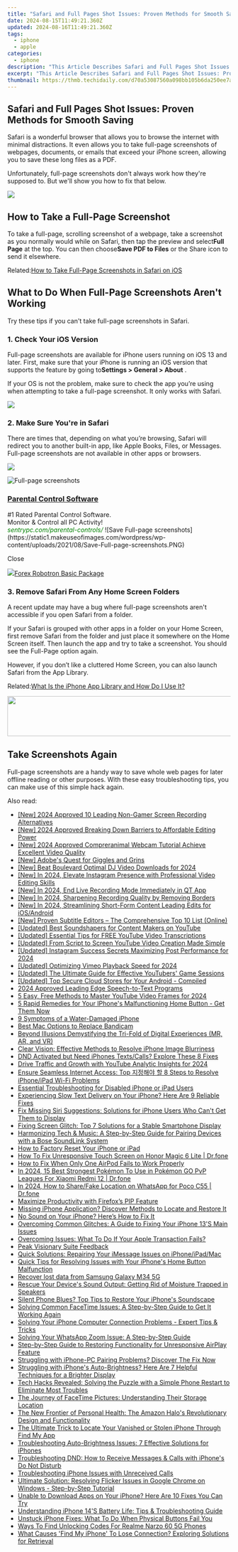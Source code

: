 ```yaml
---
title: "Safari and Full Pages Shot Issues: Proven Methods for Smooth Saving"
date: 2024-08-15T11:49:21.360Z
updated: 2024-08-16T11:49:21.360Z
tags:
  - iphone
  - apple
categories:
  - iphone
description: "This Article Describes Safari and Full Pages Shot Issues: Proven Methods for Smooth Saving"
excerpt: "This Article Describes Safari and Full Pages Shot Issues: Proven Methods for Smooth Saving"
thumbnail: https://thmb.techidaily.com/d70a53087560a098bb105b6da250ee7a060b663d95025554525e6d2ddaef6a7e.jpg
---
```


## Safari and Full Pages Shot Issues: Proven Methods for Smooth Saving

 Safari is a wonderful browser that allows you to browse the internet with minimal distractions. It even allows you to take full-page screenshots of webpages, documents, or emails that exceed your iPhone screen, allowing you to save these long files as a PDF.

 Unfortunately, full-page screenshots don't always work how they're supposed to. But we'll show you how to fix that below.

<!-- affiliate ads begin -->
<a href="https://secure.2checkout.com/order/checkout.php?PRODS=4715391&QTY=1&AFFILIATE=108875&CART=1"><img src="https://secure.avangate.com/images/merchant/7f687767ccf20fcea1c9dc4a5adc2326/Digisigner_banner_728_x_90_color_version.png" border="0"></a>
<!-- affiliate ads end -->
## How to Take a Full-Page Screenshot

 To take a full-page, scrolling screenshot of a webpage, take a screenshot as you normally would while on Safari, then tap the preview and select**Full Page** at the top. You can then choose**Save PDF to Files** or the Share icon to send it elsewhere.

 Related:[How to Take Full-Page Screenshots in Safari on iOS](https://www.makeuseof.com/how-to-screenshot-full-webpage-safari-ios/)

## What to Do When Full-Page Screenshots Aren't Working

Try these tips if you can't take full-page screenshots in Safari.

### 1\. Check Your iOS Version

 Full-page screenshots are available for iPhone users running on iOS 13 and later. First, make sure that your iPhone is running an iOS version that supports the feature by going to**Settings > General > About** .

 If your OS is not the problem, make sure to check the app you’re using when attempting to take a full-page screenshot. It only works with Safari.

<!-- affiliate ads begin -->
<a href="https://shop.copernic.com/order/checkout.php?PRODS=41033091&QTY=1&AFFILIATE=108875&CART=1"><img src="https://secure.2checkout.com/images/merchant/8d30aa96e72440759f74bd2306c1fa3d/Copernic-2023-Affiliate-728x90-Advanced.png" border="0"></a>
<!-- affiliate ads end -->
### 2\. Make Sure You're in Safari

 There are times that, depending on what you’re browsing, Safari will redirect you to another built-in app, like Apple Books, Files, or Messages. Full-page screenshots are not available in other apps or browsers.

<!-- affiliate ads begin -->
<a href="https://estore.winxdvd.com/order/checkout.php?PRODS=4081991&QTY=1&AFFILIATE=108875&CART=1"><img src="https://www.winxdvd.com/affiliate/new-banner/wt-500x500.jpg" border="0"></a>
<!-- affiliate ads end -->
![Full-page screenshots](https://static1.makeuseofimages.com/wordpress/wp-content/uploads/2021/08/Full-page-screenshots.PNG)

<!-- affiliate ads begin -->
<h3 id="200610"><a href="https://sentrypc.7eer.net/c/5597632/200610/3022">Parental Control Software</a></h3>
<span class="text-ad-content">
	#1 Rated Parental Control Software.<br/>
	Monitor & Control all PC Activity!<br/>
		<cite style="color:green">sentrypc.com/parental-controls/</cite>
	</span><img height="0" width="0" src="https://sentrypc.7eer.net/i/5597632/200610/3022" style="position:absolute;visibility:hidden;" border="0" />
<!-- affiliate ads end -->
![Save Full-page screenshots](https://static1.makeuseofimages.com/wordpress/wp-content/uploads/2021/08/Save-Full-page-screenshots.PNG)

Close

<!-- affiliate ads begin -->
<a href="https://secure.2checkout.com/order/checkout.php?PRODS=4726960&QTY=1&AFFILIATE=108875&CART=1"><img src="https://secure.avangate.com/images/merchant/5f4f7141b65a730b4efb0e0d51f63e94/products/forexrobotronbox.gif" border="0">Forex Robotron Basic Package</a>
<!-- affiliate ads end -->
### 3\. Remove Safari From Any Home Screen Folders

 A recent update may have a bug where full-page screenshots aren't accessible if you open Safari from a folder.

 If your Safari is grouped with other apps in a folder on your Home Screen, first remove Safari from the folder and just place it somewhere on the Home Screen itself. Then launch the app and try to take a screenshot. You should see the Full-Page option again.

 However, if you don’t like a cluttered Home Screen, you can also launch Safari from the App Library.

 Related:[What Is the iPhone App Library and How Do I Use It?](https://www.makeuseof.com/iphone-app-library-use/)

<!-- affiliate ads begin -->
<a href="https://newchic.sjv.io/c/5597632/1659704/14420" target="_top" id="1659704"><img src="//a.impactradius-go.com/display-ad/14420-1659704" border="0" alt="" width="728" height="90"/></a><img height="0" width="0" src="https://imp.pxf.io/i/5597632/1659704/14420" style="position:absolute;visibility:hidden;" border="0" />
<!-- affiliate ads end -->
## Take Screenshots Again

 Full-page screenshots are a handy way to save whole web pages for later offline reading or other purposes. With these easy troubleshooting tips, you can make use of this simple hack again.


<ins class="adsbygoogle"
     style="display:block"
     data-ad-format="autorelaxed"
     data-ad-client="ca-pub-7571918770474297"
     data-ad-slot="1223367746"></ins>



<ins class="adsbygoogle"
     style="display:block"
     data-ad-client="ca-pub-7571918770474297"
     data-ad-slot="8358498916"
     data-ad-format="auto"
     data-full-width-responsive="true"></ins>



<span class="atpl-alsoreadstyle">Also read:</span>
<div><ul>
<li><a href="https://screen-video-capture.techidaily.com/new-2024-approved-10-leading-non-gamer-screen-recording-alternatives/"><u>[New] 2024 Approved  10 Leading Non-Gamer Screen Recording Alternatives</u></a></li>
<li><a href="https://fox-boxes.techidaily.com/new-2024-approved-breaking-down-barriers-to-affordable-editing-power/"><u>[New] 2024 Approved  Breaking Down Barriers to Affordable Editing Power</u></a></li>
<li><a href="https://visual-screen-recording.techidaily.com/new-2024-approved-compreranimal-webcam-tutorial-achieve-excellent-video-quality/"><u>[New] 2024 Approved  Compreranimal Webcam Tutorial  Achieve Excellent Video Quality</u></a></li>
<li><a href="https://fox-cloud.techidaily.com/new-adobes-quest-for-giggles-and-grins/"><u>[New] Adobe's Quest for Giggles and Grins</u></a></li>
<li><a href="https://facebook-video-footage.techidaily.com/new-beat-boulevard-optimal-dj-video-downloads-for-2024/"><u>[New] Beat Boulevard  Optimal DJ Video Downloads for 2024</u></a></li>
<li><a href="https://instagram-videos.techidaily.com/new-in-2024-elevate-instagram-presence-with-professional-video-editing-skills/"><u>[New] In 2024, Elevate Instagram Presence with Professional Video Editing Skills</u></a></li>
<li><a href="https://screen-capture.techidaily.com/new-in-2024-end-live-recording-mode-immediately-in-qt-app/"><u>[New] In 2024, End Live Recording Mode Immediately in QT App</u></a></li>
<li><a href="https://video-capture.techidaily.com/new-in-2024-sharpening-recording-quality-by-removing-borders/"><u>[New] In 2024, Sharpening Recording Quality by Removing Borders</u></a></li>
<li><a href="https://youtube-tips.techidaily.com/n-2024-streamlining-short-form-content-leading-edits-for-iosandroid/"><u>[New] In 2024, Streamlining Short-Form Content  Leading Edits for iOS/Android</u></a></li>
<li><a href="https://extra-guidance.techidaily.com/new-proven-subtitle-editors-the-comprehensive-top-10-list-online/"><u>[New] Proven Subtitle Editors – The Comprehensive Top 10 List (Online)</u></a></li>
<li><a href="https://youtube-video-recordings.techidaily.com/updated-best-soundshapers-for-content-makers-on-youtube/"><u>[Updated] Best Soundshapers for Content Makers on YouTube</u></a></li>
<li><a href="https://youtube-lab.techidaily.com/ed-essential-tips-for-free-youtube-video-transcriptions/"><u>[Updated] Essential Tips for FREE YouTube Video Transcriptions</u></a></li>
<li><a href="https://facebook-record-videos.techidaily.com/updated-from-script-to-screen-youtube-video-creation-made-simple/"><u>[Updated] From Script to Screen  YouTube Video Creation Made Simple</u></a></li>
<li><a href="https://instagram-clips.techidaily.com/updated-instagram-success-secrets-maximizing-post-performance-for-2024/"><u>[Updated] Instagram Success Secrets  Maximizing Post Performance for 2024</u></a></li>
<li><a href="https://vimeo-videos.techidaily.com/updated-optimizing-vimeo-playback-speed-for-2024/"><u>[Updated] Optimizing Vimeo Playback Speed for 2024</u></a></li>
<li><a href="https://facebook-record-videos.techidaily.com/updated-the-ultimate-guide-for-effective-youtubers-game-sessions/"><u>[Updated] The Ultimate Guide for Effective YouTubers' Game Sessions</u></a></li>
<li><a href="https://some-approaches.techidaily.com/updated-top-secure-cloud-stores-for-your-android-compiled/"><u>[Updated] Top Secure Cloud Stores for Your Android - Compiled</u></a></li>
<li><a href="https://fox-helps.techidaily.com/2024-approved-leading-edge-speech-to-text-programs/"><u>2024 Approved  Leading Edge Speech-to-Text Programs</u></a></li>
<li><a href="https://youtube-videos.techidaily.com/5-easy-free-methods-to-master-youtube-video-frames-for-2024/"><u>5 Easy, Free Methods to Master YouTube Video Frames for 2024</u></a></li>
<li><a href="https://fox-that.techidaily.com/5-rapid-remedies-for-your-iphones-malfunctioning-home-button-get-them-now/"><u>5 Rapid Remedies for Your IPhone's Malfunctioning Home Button - Get Them Now</u></a></li>
<li><a href="https://fox-that.techidaily.com/9-symptoms-of-a-water-damaged-iphone/"><u>9 Symptoms of a Water-Damaged iPhone</u></a></li>
<li><a href="https://screen-capture.techidaily.com/best-mac-options-to-replace-bandicam/"><u>Best Mac Options to Replace Bandicam</u></a></li>
<li><a href="https://extra-resources.techidaily.com/beyond-illusions-demystifying-the-tri-fold-of-digital-experiences-mr-ar-and-vr/"><u>Beyond Illusions  Demystifying the Tri-Fold of Digital Experiences (MR, AR, and VR)</u></a></li>
<li><a href="https://fox-that.techidaily.com/clear-vision-effective-methods-to-resolve-iphone-image-blurriness/"><u>Clear Vision: Effective Methods to Resolve iPhone Image Blurriness</u></a></li>
<li><a href="https://fox-that.techidaily.com/dnd-activated-but-need-iphones-textscalls-explore-these-8-fixes/"><u>DND Activated but Need iPhones Texts/Calls? Explore These 8 Fixes</u></a></li>
<li><a href="https://youtube-videos.techidaily.com/drive-traffic-and-growth-with-youtube-analytic-insights-for-2024/"><u>Drive Traffic and Growth with YouTube Analytic Insights for 2024</u></a></li>
<li><a href="https://fox-that.techidaily.com/ensure-seamless-internet-access-top-8-steps-to-resolve-iphoneipad-wi-fi-problems/"><u>Ensure Seamless Internet Access: Top 지정해야 할 8 Steps to Resolve iPhone/iPad Wi-Fi Problems</u></a></li>
<li><a href="https://fox-that.techidaily.com/essential-troubleshooting-for-disabled-iphone-or-ipad-users/"><u>Essential Troubleshooting for Disabled iPhone or iPad Users</u></a></li>
<li><a href="https://fox-that.techidaily.com/experiencing-slow-text-delivery-on-your-iphone-here-are-9-reliable-fixes/"><u>Experiencing Slow Text Delivery on Your iPhone? Here Are 9 Reliable Fixes</u></a></li>
<li><a href="https://fox-that.techidaily.com/fix-missing-siri-suggestions-solutions-for-iphone-users-who-cant-get-them-to-display/"><u>Fix Missing Siri Suggestions: Solutions for iPhone Users Who Can't Get Them to Display</u></a></li>
<li><a href="https://fox-that.techidaily.com/fixing-screen-glitch-top-7-solutions-for-a-stable-smartphone-display/"><u>Fixing Screen Glitch: Top 7 Solutions for a Stable Smartphone Display</u></a></li>
<li><a href="https://techno-recovery.techidaily.com/harmonizing-tech-and-music-a-step-by-step-guide-for-pairing-devices-with-a-bose-soundlink-system/"><u>Harmonizing Tech & Music: A Step-by-Step Guide for Pairing Devices with a Bose SoundLink System</u></a></li>
<li><a href="https://fox-that.techidaily.com/how-to-factory-reset-your-iphone-or-ipad/"><u>How to Factory Reset Your iPhone or iPad</u></a></li>
<li><a href="https://fix-guide.techidaily.com/how-to-fix-unresponsive-touch-screen-on-honor-magic-6-lite-drfone-by-drfone-fix-android-problems-fix-android-problems/"><u>How To Fix Unresponsive Touch Screen on Honor Magic 6 Lite | Dr.fone</u></a></li>
<li><a href="https://fox-that.techidaily.com/how-to-fix-when-only-one-airpod-fails-to-work-properly/"><u>How to Fix When Only One AirPod Fails to Work Properly</u></a></li>
<li><a href="https://android-pokemon-go.techidaily.com/in-2024-15-best-strongest-pokemon-to-use-in-pokemon-go-pvp-leagues-for-xiaomi-redmi-12-drfone-by-drfone-virtual-android/"><u>In 2024, 15 Best Strongest Pokémon To Use in Pokémon GO PvP Leagues For Xiaomi Redmi 12 | Dr.fone</u></a></li>
<li><a href="https://location-social.techidaily.com/in-2024-how-to-sharefake-location-on-whatsapp-for-poco-c55-drfone-by-drfone-virtual-android/"><u>In 2024, How to Share/Fake Location on WhatsApp for Poco C55 | Dr.fone</u></a></li>
<li><a href="https://extra-resources.techidaily.com/maximize-productivity-with-firefoxs-pip-feature/"><u>Maximize Productivity with Firefox’s PIP Feature</u></a></li>
<li><a href="https://fox-that.techidaily.com/missing-iphone-application-discover-methods-to-locate-and-restore-it/"><u>Missing iPhone Application? Discover Methods to Locate and Restore It</u></a></li>
<li><a href="https://fox-that.techidaily.com/no-sound-on-your-iphone-heres-how-to-fix-it/"><u>No Sound on Your iPhone? Here’s How to Fix It</u></a></li>
<li><a href="https://fox-that.techidaily.com/overcoming-common-glitches-a-guide-to-fixing-your-iphone-13s-main-issues/"><u>Overcoming Common Glitches: A Guide to Fixing Your iPhone 13'S Main Issues</u></a></li>
<li><a href="https://fox-that.techidaily.com/overcoming-issues-what-to-do-if-your-apple-transaction-fails/"><u>Overcoming Issues: What To Do If Your Apple Transaction Fails?</u></a></li>
<li><a href="https://extra-tips.techidaily.com/peak-visionary-suite-feedback/"><u>Peak Visionary Suite Feedback</u></a></li>
<li><a href="https://fox-that.techidaily.com/quick-solutions-repairing-your-imessage-issues-on-iphoneipadmac/"><u>Quick Solutions: Repairing Your iMessage Issues on iPhone/iPad/Mac</u></a></li>
<li><a href="https://fox-that.techidaily.com/quick-tips-for-resolving-issues-with-your-iphones-home-button-malfunction/"><u>Quick Tips for Resolving Issues with Your iPhone's Home Button Malfunction</u></a></li>
<li><a href="https://review-topics.techidaily.com/recover-lost-data-from-samsung-galaxy-m34-5g-by-fonelab-android-recover-data/"><u>Recover lost data from Samsung Galaxy M34 5G</u></a></li>
<li><a href="https://fox-that.techidaily.com/rescue-your-devices-sound-output-getting-rid-of-moisture-trapped-in-speakers/"><u>Rescue Your Device's Sound Output: Getting Rid of Moisture Trapped in Speakers</u></a></li>
<li><a href="https://fox-that.techidaily.com/silent-phone-blues-top-tips-to-restore-your-iphones-soundscape/"><u>Silent Phone Blues? Top Tips to Restore Your iPhone's Soundscape</u></a></li>
<li><a href="https://fox-that.techidaily.com/solving-common-facetime-issues-a-step-by-step-guide-to-get-it-working-again/"><u>Solving Common FaceTime Issues: A Step-by-Step Guide to Get It Working Again</u></a></li>
<li><a href="https://fox-that.techidaily.com/solving-your-iphone-computer-connection-problems-expert-tips-and-tricks/"><u>Solving Your iPhone Computer Connection Problems - Expert Tips & Tricks</u></a></li>
<li><a href="https://fox-that.techidaily.com/solving-your-whatsapp-zoom-issue-a-step-by-step-guide/"><u>Solving Your WhatsApp Zoom Issue: A Step-by-Step Guide</u></a></li>
<li><a href="https://fox-that.techidaily.com/step-by-step-guide-to-restoring-functionality-for-unresponsive-airplay-feature/"><u>Step-by-Step Guide to Restoring Functionality for Unresponsive AirPlay Feature</u></a></li>
<li><a href="https://fox-that.techidaily.com/1721479739724-struggling-with-iphone-pc-pairing-problems-discover-the-fix-now/"><u>Struggling with iPhone-PC Pairing Problems? Discover The Fix Now</u></a></li>
<li><a href="https://fox-that.techidaily.com/struggling-with-iphones-auto-brightness-here-are-7-helpful-techniques-for-a-brighter-display/"><u>Struggling with iPhone's Auto-Brightness? Here Are 7 Helpful Techniques for a Brighter Display</u></a></li>
<li><a href="https://fox-that.techidaily.com/tech-hacks-revealed-solving-the-puzzle-with-a-simple-phone-restart-to-eliminate-most-troubles/"><u>Tech Hacks Revealed: Solving the Puzzle with a Simple Phone Restart to Eliminate Most Troubles</u></a></li>
<li><a href="https://fox-that.techidaily.com/the-journey-of-facetime-pictures-understanding-their-storage-location/"><u>The Journey of FaceTime Pictures: Understanding Their Storage Location</u></a></li>
<li><a href="https://ai-editing-video.techidaily.com/the-new-frontier-of-personal-health-the-amazon-halos-revolutionary-design-and-functionality/"><u>The New Frontier of Personal Health: The Amazon Halo's Revolutionary Design and Functionality</u></a></li>
<li><a href="https://fox-that.techidaily.com/the-ultimate-trick-to-locate-your-vanished-or-stolen-iphone-through-find-my-app/"><u>The Ultimate Trick to Locate Your Vanished or Stolen iPhone Through Find My App</u></a></li>
<li><a href="https://fox-that.techidaily.com/troubleshooting-auto-brightness-issues-7-effective-solutions-for-iphones/"><u>Troubleshooting Auto-Brightness Issues: 7 Effective Solutions for iPhones</u></a></li>
<li><a href="https://fox-that.techidaily.com/troubleshooting-dnd-how-to-receive-messages-and-calls-with-iphones-do-not-disturb/"><u>Troubleshooting DND: How to Receive Messages & Calls with iPhone's Do Not Disturb</u></a></li>
<li><a href="https://fox-that.techidaily.com/troubleshooting-iphone-issues-with-unreceived-calls/"><u>Troubleshooting iPhone Issues with Unreceived Calls</u></a></li>
<li><a href="https://win-solutions.techidaily.com/ultimate-solution-resolving-flicker-issues-in-google-chrome-on-windows-step-by-step-tutorial/"><u>Ultimate Solution: Resolving Flicker Issues in Google Chrome on Windows - Step-by-Step Tutorial</u></a></li>
<li><a href="https://fox-that.techidaily.com/unable-to-download-apps-on-your-iphone-here-are-10-fixes-you-can-try/"><u>Unable to Download Apps on Your iPhone? Here Are 10 Fixes You Can Try</u></a></li>
<li><a href="https://fox-that.techidaily.com/understanding-iphone-14s-battery-life-tips-and-troubleshooting-guide/"><u>Understanding iPhone 14'S Battery Life: Tips & Troubleshooting Guide</u></a></li>
<li><a href="https://fox-that.techidaily.com/unstuck-iphone-fixes-what-to-do-when-physical-buttons-fail-you/"><u>Unstuck iPhone Fixes: What To Do When Physical Buttons Fail You</u></a></li>
<li><a href="https://sim-unlock.techidaily.com/ways-to-find-unlocking-codes-for-realme-narzo-60-5g-phones-by-drfone-android/"><u>Ways To Find Unlocking Codes For Realme Narzo 60 5G Phones</u></a></li>
<li><a href="https://fox-that.techidaily.com/what-causes-find-my-iphone-to-lose-connection-exploring-solutions-for-retrieval/"><u>What Causes 'Find My iPhone' To Lose Connection? Exploring Solutions for Retrieval</u></a></li>
</ul></div>
